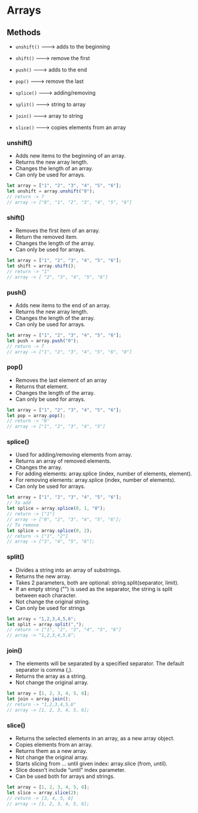 # Arrays



## Methods
- `unshift()`    ---> adds to the beginning
- `shift()`      ---> remove the first

- `push()`       ---> adds to the end
- `pop()`        ---> remove the last

- `splice()`     ---> adding/removing

- `split()`      ---> string to array
- `join()`       ---> array to string

- `slice()`      ---> copies elements from an array






### unshift()
- Adds new items to the beginning of an array.
- Returns the new array length.
- Changes the length of an array.
- Can only be used for arrays.

````javascript
let array = ["1", "2", "3", "4", "5", "6"];
let unshift = array.unshift("0");
// return -> 7
// array -> ["0", "1", "2", "3", "4", "5", "6"]
````

### shift()
- Removes the first item of an array.
- Return the removed item.
- Changes the length of the array.
- Can only be used for arrays.

````javascript
let array = ["1", "2", "3", "4", "5", "6"];
let shift = array.shift();
// return -> "1"
// array -> [ "2", "3", "4", "5", "6"]
````



### push()
- Adds new items to the end of an array.
- Returns the new array length.
- Changes the length of the array.
- Can only be used for arrays.

````javascript
let array = ["1", "2", "3", "4", "5", "6"];
let push = array.push("0");
// return -> 7
// array -> ["1", "2", "3", "4", "5", "6", "0"]
````

### pop()
- Removes the last element of an array
- Returns that element.
- Changes the length of the array.
- Can only be used for arrays.

````javascript
let array = ["1", "2", "3", "4", "5", "6"];
let pop = array.pop();
// return -> "6"
// array -> ["1", "2", "3", "4", "5"]
````



### splice()
- Used for adding/removing elements from array.
- Returns an array of removed elements.
- Changes the array.
- For adding elements: array.splice (index, number of elements, element).
- For removing elements: array.splice (index, number of elements).
- Can only be used for arrays.

````javascript
let array = ["1", "2", "3", "4", "5", "6"];
// To add
let splice = array.splice(0, 1, "0");
// return -> ["1"]
// array -> ["0", "2", "3", "4", "5", "6"];
// To remove
let splice = array.splice(0, 2);
// return -> ["1", "2"]
// array -> ["3", "4", "5", "6"];
````



### split()
- Divides a string into an array of substrings.
- Returns the new array.
- Takes 2 parameters, both are optional: string.split(separator, limit).
- If an empty string ("") is used as the separator, the string is split between each character.
- Not change the original string.
- Can only be used for strings

````javascript
let array = "1,2,3,4,5,6";
let split = array.split(",");
// return -> ["1", "2", "3", "4", "5", "6"]
// array -> "1,2,3,4,5,6";
````

### join()
- The elements will be separated by a specified separator. The default separator is comma (,).
- Returns the array as a string.
- Not change the original array.

````javascript
let array = [1, 2, 3, 4, 5, 6];
let join = array.join();
// return -> "1,2,3,4,5,6"
// array -> [1, 2, 3, 4, 5, 6];
````



### slice()
- Returns the selected elements in an array, as a new array object.
- Copies elements from an array.
- Returns them as a new array.
- Not change the original array.
- Starts slicing from … until given index: array.slice (from, until).
- Slice doesn’t include “until” index parameter.
- Can be used both for arrays and strings.

````javascript
let array = [1, 2, 3, 4, 5, 6];
let slice = array.slice(2);
// return -> [3, 4, 5, 6]
// array -> [1, 2, 3, 4, 5, 6];
````